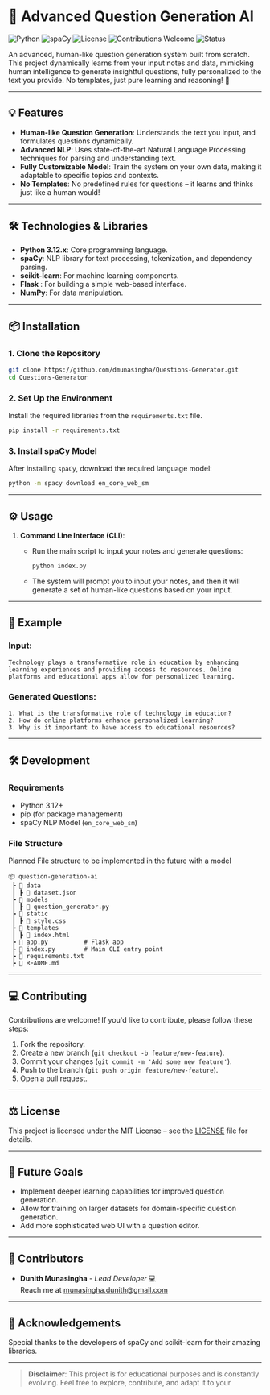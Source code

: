# 🚀 Advanced Question Generation AI

![Python](https://img.shields.io/badge/Python-3.12-blue.svg)
![spaCy](https://img.shields.io/badge/spaCy-3.6-green.svg)
![License](https://img.shields.io/badge/license-MIT-brightgreen.svg)
![Contributions Welcome](https://img.shields.io/badge/contributions-welcome-brightgreen.svg)
![Status](https://img.shields.io/badge/status-in_progress-yellow.svg)

An advanced, human-like question generation system built from scratch. This project dynamically learns from your input notes and data, mimicking human intelligence to generate insightful questions, fully personalized to the text you provide. No templates, just pure learning and reasoning! 🌟

---

## 💡 Features

- **Human-like Question Generation**: Understands the text you input, and formulates questions dynamically.
- **Advanced NLP**: Uses state-of-the-art Natural Language Processing techniques for parsing and understanding text.
- **Fully Customizable Model**: Train the system on your own data, making it adaptable to specific topics and contexts.
- **No Templates**: No predefined rules for questions – it learns and thinks just like a human would!

---

## 🛠️ Technologies & Libraries

- **Python 3.12.x**: Core programming language.
- **spaCy**: NLP library for text processing, tokenization, and dependency parsing.
- **scikit-learn**: For machine learning components.
- **Flask** : For building a simple web-based interface.
- **NumPy**: For data manipulation.
  
---

## 📦 Installation

### 1. Clone the Repository
```bash
git clone https://github.com/dmunasingha/Questions-Generator.git
cd Questions-Generator
```

### 2. Set Up the Environment

Install the required libraries from the `requirements.txt` file.

```bash
pip install -r requirements.txt
```

### 3. Install spaCy Model
After installing `spaCy`, download the required language model:
```bash
python -m spacy download en_core_web_sm
```

---

## ⚙️ Usage

1. **Command Line Interface (CLI)**:
   - Run the main script to input your notes and generate questions:

     ```bash
     python index.py
     ```

   - The system will prompt you to input your notes, and then it will generate a set of human-like questions based on your input.
---

## 🌟 Example

### Input:
```
Technology plays a transformative role in education by enhancing learning experiences and providing access to resources. Online platforms and educational apps allow for personalized learning.
```

### Generated Questions:
```
1. What is the transformative role of technology in education?
2. How do online platforms enhance personalized learning?
3. Why is it important to have access to educational resources?
```

---

## 🛠️ Development

### Requirements
- Python 3.12+
- pip (for package management)
- spaCy NLP Model (`en_core_web_sm`)

### File Structure
Planned File structure to be implemented in the future with a model
```
📦 question-generation-ai
 ┣ 📂 data
 ┃ ┣ 📜 dataset.json
 ┣ 📂 models
 ┃ ┣ 📜 question_generator.py
 ┣ 📂 static
 ┃ ┣ 📜 style.css
 ┣ 📂 templates
 ┃ ┣ 📜 index.html
 ┣ 📜 app.py          # Flask app
 ┣ 📜 index.py        # Main CLI entry point
 ┣ 📜 requirements.txt
 ┣ 📜 README.md
```

---

## 💻 Contributing

Contributions are welcome! If you'd like to contribute, please follow these steps:

1. Fork the repository.
2. Create a new branch (`git checkout -b feature/new-feature`).
3. Commit your changes (`git commit -m 'Add some new feature'`).
4. Push to the branch (`git push origin feature/new-feature`).
5. Open a pull request.

---

## ⚖️ License

This project is licensed under the MIT License – see the [LICENSE](LICENSE) file for details.

---

## 🎯 Future Goals

- Implement deeper learning capabilities for improved question generation.
- Allow for training on larger datasets for domain-specific question generation.
- Add more sophisticated web UI with a question editor.

---

## 👥 Contributors

- **Dunith Munasingha** - *Lead Developer* 💻  
  Reach me at [munasingha.dunith@gmail.com](mailto:munasingha.dunith@gmail.com)

---

## 🙌 Acknowledgements

Special thanks to the developers of spaCy and scikit-learn for their amazing libraries.

---

> **Disclaimer**: This project is for educational purposes and is constantly evolving. Feel free to explore, contribute, and adapt it to your 